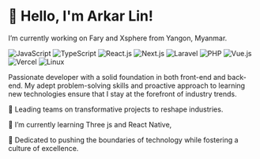 # 👋 Hello, I'm Arkar Lin!
I’m currently working on Fary and Xsphere from Yangon, Myanmar.

![JavaScript](https://img.shields.io/badge/Code-JavaScript-informational?style=flat&logo=javascript&color=F7DF1E)
![TypeScript](https://img.shields.io/badge/Code-JavaScript-informational?style=flat&logo=typescript&color=3074BF)
![React.js](https://img.shields.io/badge/Library-ReactJs-61DAFB?logo=react&logoColor=white)
![Next.js](https://img.shields.io/badge/Framework-Next.js-informational?style=flat&logo=next.js&color=000000)
![Laravel](https://img.shields.io/badge/Framework-Laravel-informational?style=flat&logo=laravel&color=FF2D20)
![PHP](https://img.shields.io/badge/Code-PHP-informational?style=flat&logo=php&color=777BB4)
![Vue.js](https://img.shields.io/badge/Library-Vue.js-35495E?logo=vuedotjs&logoColor=4FC08D)
![Vercel](https://img.shields.io/badge/Deployment-Vercel-informational?style=flat&logo=vercel&color=000000)
![Linux](https://img.shields.io/badge/System-Linux-informational?style=flat&logo=linux&color=FCC624)

Passionate developer with a solid foundation in both front-end and back-end. My adept problem-solving skills and proactive approach to learning new technologies ensure that I stay at the forefront of industry trends.

🔭 Leading teams on transformative projects to reshape industries.

🌱 I’m currently learning Three js and React Native,

🚀 Dedicated to pushing the boundaries of technology while fostering a culture of excellence.
